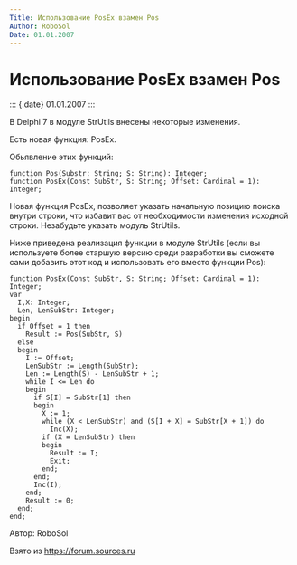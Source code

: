 ```yaml
---
Title: Использование PosEx взамен Pos
Author: RoboSol
Date: 01.01.2007
---
```



Использование PosEx взамен Pos
==============================

::: {.date}
01.01.2007
:::

В Delphi 7 в модуле StrUtils внесены некоторые изменения.

Есть новая функция: PosEx.

Обьявление этих функций:

    function Pos(Substr: String; S: String): Integer;
    function PosEx(Const SubStr, S: String; Offset: Cardinal = 1): Integer;

Новая функция PosEx, позволяет указать начальную позицию поиска внутри
строки, что избавит вас от необходимости изменения исходной строки.
Незабудьте указать модуль StrUtils.

Ниже приведена реализация функции в модуле StrUtils (если вы используете
более старшую версию среди разработки вы сможете сами добавить этот код
и использовать его вместо функции Pos):

    function PosEx(Const SubStr, S: String; Offset: Cardinal = 1): Integer;
    var
      I,X: Integer;
      Len, LenSubStr: Integer;
    begin
      if Offset = 1 then
        Result := Pos(SubStr, S)
      else
      begin
        I := Offset;
        LenSubStr := Length(SubStr);
        Len := Length(S) - LenSubStr + 1;
        while I <= Len do
        begin
          if S[I] = SubStr[1] then
          begin
            X := 1;
            while (X < LenSubStr) and (S[I + X] = SubStr[X + 1]) do
              Inc(X);
            if (X = LenSubStr) then
            begin
              Result := I;
              Exit;
            end;
          end;
          Inc(I);
        end;
        Result := 0;
      end;
    end;

Автор: RoboSol

Взято из <https://forum.sources.ru>
